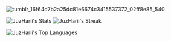 
![tumblr_16f64d7b2a25dc81e6674c3415537372_02ff8e85_540](https://github.com/user-attachments/assets/550a0436-2348-4c58-8ca9-5777eaf45b66)

![JuzHarii's Stats](https://github-readme-stats.vercel.app/api?username=JuzHarii&theme=tokyonight&show_icons=true&hide_border=true&count_private=true)
![JuzHarii's Streak](https://github-readme-streak-stats.herokuapp.com/?user=JuzHarii&theme=tokyonight&hide_border=true)

![JuzHarii's Top Languages](https://github-readme-stats.vercel.app/api/top-langs/?username=JuzHarii&theme=tokyonight&show_icons=true&hide_border=true&layout=compact)
